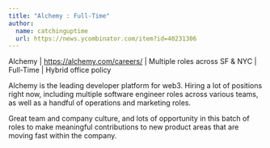 ```yaml
---
title: "Alchemy : Full-Time"
author:
  name: catchinguptime
  url: https://news.ycombinator.com/item?id=40231306
---
```

Alchemy | <a href="https:&#x2F;&#x2F;alchemy.com&#x2F;careers&#x2F;" rel="nofollow">https:&#x2F;&#x2F;alchemy.com&#x2F;careers&#x2F;</a> | Multiple roles across SF &amp; NYC | Full-Time | Hybrid office policy

Alchemy is the leading developer platform for web3. Hiring a lot of positions right now, including multiple software engineer roles across various teams, as well as a handful of operations and marketing roles.

Great team and company culture, and lots of opportunity in this batch of roles to make meaningful contributions to new product areas that are moving fast within the company.
